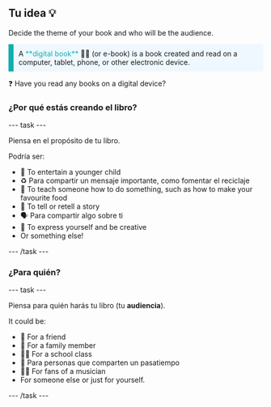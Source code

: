 ## Tu idea 💡

Decide the theme of your book and who will be the audience.

<p style="border-left: solid; border-width:10px; border-color: #0faeb0; background-color: aliceblue; padding: 10px;">
A <span style="color: #0faeb0">**digital book**</span> 📖📲 (or e-book) is a book created and read on a computer, tablet, phone, or other electronic device. 

❓ Have you read any books on a digital device?
</p>

### ¿Por qué estás creando el libro?

--- task ---

Piensa en el propósito de tu libro.

Podría ser:
- 🧒 To entertain a younger child
- ♻️ Para compartir un mensaje importante, como fomentar el reciclaje
- 🍕 To teach someone how to do something, such as how to make your favourite food
- 📖 To tell or retell a story
- 🗣️ Para compartir algo sobre ti
- 🎨 To express yourself and be creative
- Or something else!

--- /task ---

### ¿Para quién?

--- task ---

Piensa para quién harás tu libro (tu **audiencia**).

It could be:

- 👧 For a friend
- 👴 For a family member
- 👩‍🎓 For a school class
- 🏇 Para personas que comparten un pasatiempo
- 👨‍🎤 For fans of a musician
- For someone else or just for yourself.

--- /task ---

